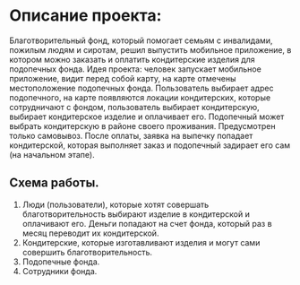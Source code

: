 <h1>Описание проекта:</h1>

<p>Благотворительный фонд, который помогает семьям с инвалидами, пожилым людям и сиротам, решил выпустить мобильное приложение, в котором можно заказать и оплатить кондитерские изделия для подопечных фонда.
Идея проекта: человек запускает мобильное приложение, видит перед собой карту, на карте отмечены местоположение подопечных фонда. Пользователь выбирает адрес подопечного, на карте появляются локации кондитерских, которые сотрудничают с фондом, пользователь выбирает кондитерскую, выбирает кондитерское изделие и оплачивает его. Подопечный может выбрать кондитерскую в районе своего проживания. Предусмотрен только самовывоз.
После оплаты, заявка на выпечку попадает кондитерской, которая выполняет заказ и подопечный задирает его сам (на начальном этапе).</p>

<h2>Схема работы.</h2>
<ol>
<li>	Люди (пользователи), которые хотят совершать благотворительность 
выбирают изделие в кондитерской и оплачивают его. Деньги попадают на счет фонда, который раз в месяц переводит их кондитерской.</li>
<li>	Кондитерские, которые изготавливают изделия и могут сами совершить благотворительность.</li>
<li>	Подопечные фонда.</li>
<li>	Сотрудники фонда.</li>
</ol>
